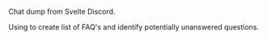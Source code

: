 Chat dump from Svelte Discord.

Using to create list of FAQ's and identify potentially unanswered questions.

